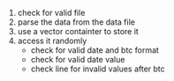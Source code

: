 1. check for valid file
2. parse the data from the data file
3. use a vector containter to store it
4. access it randomly
	- check for valid date and btc format
	- check for valid date value
	- check line for invalid values after btc